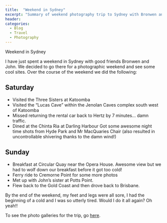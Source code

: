 ```yaml
---
title:  "Weekend in Sydney"
excerpt: "Summary of weekend photography trip to Sydney with Bronwen and John"
header:
categories: 
  - Blog
  - Travel
  - Photography
---
```


Weekend in Sydney

I have just spent a weekend in Sydney with good friends Bronwen and John. We decided to go there for a photographic weekend and see some cool sites. Over the course of the weekend we did the following:

## Saturday

* Visited the Three Sisters at Katoomba
* Visited the “Lucas Cave” within the Jenolan Caves complex south west of Katoomba
* Missed returning the rental car back to Hertz by 7 minutes… damn traffic.
* Dined at the Chinta Ria at Darling Harbour
Got some awesome night time shots from Hyde Park and Mr MacQuaries Chair (also resulted in uncontrollable shivering thanks to the damn wind!)

## Sunday

* Breakfast at Circular Quay near the Opera House. Awesome view but we had to wolf down our breakfast before it got too cold!
* Ferry ride to Cremorne Point for some more photos
* Met up with John’s sister at Potts Point.
* Flew back to the Gold Coast and then drove back to Brisbane.

By the end of the weekend, my feet and legs were all sore, I had the beginning of a cold and I was so utterly tired. Would I do it all again? Oh yeah!!

To see the photo galleries for the trip, go [here](http://photos.mattcorr.com/Travel/Weekend-at-Sydney).

